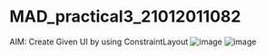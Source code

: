 # MAD_practical3_21012011082
AIM: Create Given UI by using ConstraintLayout
![image](https://github.com/patelhir2010/MAD_practical3_21012011082/assets/139534069/a5ffffe0-480d-47a8-ac33-1ee6d43e6e7a)
![image](https://github.com/patelhir2010/MAD_practical3_21012011082/assets/139534069/6820dbc1-deaf-493d-aada-dea1cf82f6d3)

